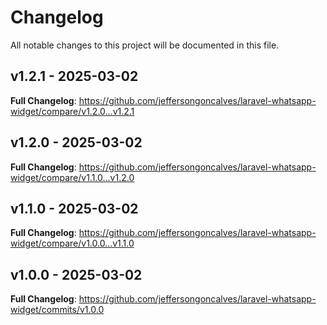 # Changelog

All notable changes to this project will be documented in this file.

## v1.2.1 - 2025-03-02

**Full Changelog**: https://github.com/jeffersongoncalves/laravel-whatsapp-widget/compare/v1.2.0...v1.2.1

## v1.2.0 - 2025-03-02

**Full Changelog**: https://github.com/jeffersongoncalves/laravel-whatsapp-widget/compare/v1.1.0...v1.2.0

## v1.1.0 - 2025-03-02

**Full Changelog**: https://github.com/jeffersongoncalves/laravel-whatsapp-widget/compare/v1.0.0...v1.1.0

## v1.0.0 - 2025-03-02

**Full Changelog**: https://github.com/jeffersongoncalves/laravel-whatsapp-widget/commits/v1.0.0
